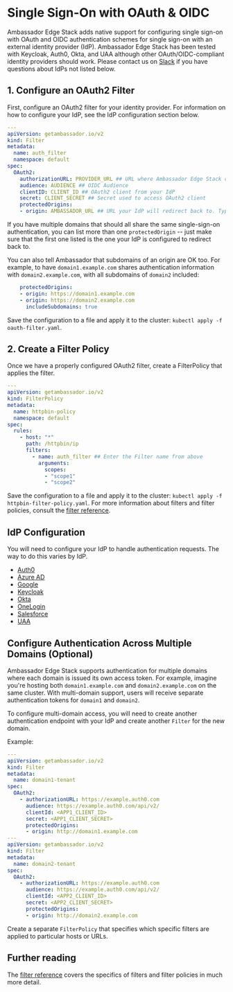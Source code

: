 # Single Sign-On with OAuth & OIDC

Ambassador Edge Stack adds native support for configuring single sign-on with OAuth and OIDC authentication schemes for single sign-on with an external identity provider (IdP). Ambassador Edge Stack has been tested with Keycloak, Auth0, Okta, and UAA although other OAuth/OIDC-compliant identity providers should work. Please contact us on [Slack](https://d6e.co/slack) if you have questions about IdPs not listed below.

## 1. Configure an OAuth2 Filter

First, configure an OAuth2 filter for your identity provider. For information on how to configure your IdP, see the IdP configuration section below.

```yaml
---
apiVersion: getambassador.io/v2
kind: Filter
metadata:
  name: auth_filter
  namespace: default
spec:
  OAuth2:
    authorizationURL: PROVIDER_URL ## URL where Ambassador Edge Stack can find OAuth2 descriptor
    audience: AUDIENCE ## OIDC Audience
    clientID: CLIENT_ID ## OAuth2 client from your IdP
    secret: CLIENT_SECRET ## Secret used to access OAuth2 client
    protectedOrigins:
    - origin: AMBASSADOR_URL ## URL your IdP will redirect back to. Typically the same as the requests host.
```

If you have multiple domains that should all share the same single-sign-on authentication,
you can list more than one `protectedOrigin` -- just make sure that the first one listed
is the one your IdP is configured to redirect back to.

You can also tell Ambassador that subdomains of an origin are OK too. For example, to have
`domain1.example.com` shares authentication information with `domain2.example.com`, with
all subdomains of `domain2` included:

```yaml
    protectedOrigins:
    - origin: https://domain1.example.com
    - origin: https://domain2.example.com
      includeSubdomains: true
```

Save the configuration to a file and apply it to the cluster: `kubectl apply -f oauth-filter.yaml`.

## 2. Create a Filter Policy

Once we have a properly configured OAuth2 filter, create a FilterPolicy that applies the filter.

```yaml
---
apiVersion: getambassador.io/v2
kind: FilterPolicy
metadata:
  name: httpbin-policy
  namespace: default
spec:
  rules:
    - host: "*"
      path: /httpbin/ip
      filters:
        - name: auth_filter ## Enter the Filter name from above
          arguments:
            scopes:
            - "scope1"
            - "scope2"
```

Save the configuration to a file and apply it to the cluster: `kubectl apply -f httpbin-filter-policy.yaml`. For more information about filters and filter policies, consult the [filter reference](../../topics/using/filters/).

## IdP Configuration

You will need to configure your IdP to handle authentication requests. The way to do this varies by IdP.

- [Auth0](../sso/auth0)
- [Azure AD](../sso/azure)
- [Google](../sso/google)
- [Keycloak](../sso/keycloak)
- [Okta](../sso/okta)
- [OneLogin](../sso/onelogin)
- [Salesforce](../sso/salesforce)
- [UAA](../sso/uaa)

## Configure Authentication Across Multiple Domains (Optional)

Ambassador Edge Stack supports authentication for multiple domains where each domain is issued its own access token. For example, imagine you're hosting both `domain1.example.com` and `domain2.example.com` on the same cluster. With multi-domain support, users will receive separate authentication tokens for `domain1` and `domain2`.

To configure multi-domain access, you will need to create another authentication endpoint with your IdP and create another `Filter` for the new domain.

Example:

```yaml
---
apiVersion: getambassador.io/v2
kind: Filter
metadata:
  name: domain1-tenant
spec:
  OAuth2:
    - authorizationURL: https://example.auth0.com
      audience: https://example.auth0.com/api/v2/
      clientId: <APP1_CLIENT_ID>
      secret: <APP1_CLIENT_SECRET>
      protectedOrigins:
      - origin: http://domain1.example.com
---
apiVersion: getambassador.io/v2
kind: Filter
metadata:
  name: domain2-tenant
spec:
  OAuth2:
    - authorizationURL: https://example.auth0.com
      audience: https://example.auth0.com/api/v2/
      clientId: <APP2_CLIENT_ID>
      secret: <APP2_CLIENT_SECRET>
      protectedOrigins:
      - origin: http://domain2.example.com
```

Create a separate `FilterPolicy` that specifies which specific filters are applied to particular hosts or URLs.

## Further reading

The [filter reference](../../topics/using/filters/) covers the specifics of filters and filter policies in much more detail.
